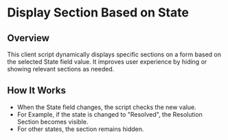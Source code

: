 # Display Section Based on State

## Overview
This client script dynamically displays specific sections on a form based on the selected State field value. It improves user experience by hiding or showing relevant sections as needed.

## How It Works
- When the State field changes, the script checks the new value.
- For Example, if the state is changed to "Resolved", the Resolution Section becomes visible.
- For other states, the section remains hidden.
